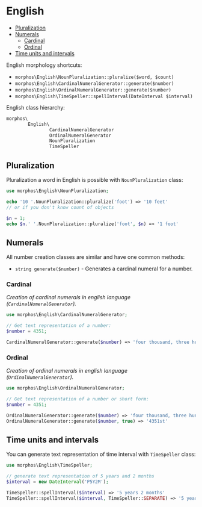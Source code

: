 # English

* [Pluralization](#pluralization)
* [Numerals](#numerals)
	* [Cardinal](#cardinal)
	* [Ordinal](#ordinal)
* [Time units and intervals](#time-units-and-intervals)

English morphology shortcuts:

- `morphos\English\NounPluralization::pluralize($word, $count)`
- `morphos\English\CardinalNumeralGenerator::generate($number)`
- `morphos\English\OrdinalNumeralGenerator::generate($number)`
- `morphos\English\TimeSpeller::spellInterval(DateInterval $interval)`

English class hierarchy:

```php
morphos\
        English\
                CardinalNumeralGenerator
                OrdinalNumeralGenerator
                NounPluralization
                TimeSpeller
```

## Pluralization
Pluralization a word in English is possible with `NounPluralization` class:

```php
use morphos\English\NounPluralization;

echo '10 '.NounPluralization::pluralize('foot') => '10 feet'
// or if you don't know count of objects

$n = 1;
echo $n.' '.NounPluralization::pluralize('foot', $n) => '1 foot'
```

## Numerals

All number creation classes are similar and have one common methods:

- `string generate($number)` - Generates a cardinal numeral for a number.

### Cardinal

_Creation of cardinal numerals in english language (`CardinalNumeralGenerator`)._


```php
use morphos\English\CardinalNumeralGenerator;

// Get text representation of a number:
$number = 4351;

CardinalNumeralGenerator::generate($number) => 'four thousand, three hundred fifty-one'
```

### Ordinal

_Creation of ordinal numerals in english language (`OrdinalNumeralGenerator`)._


```php
use morphos\English\OrdinalNumeralGenerator;

// Get text representation of a number or short form:
$number = 4351;

OrdinalNumeralGenerator::generate($number) => 'four thousand, three hundred fifty-first'
OrdinalNumeralGenerator::generate($number, true) => '4351st'
```

## Time units and intervals

You can generate text representation of time interval with `TimeSpeller` class:

```php
use morphos\English\TimeSpeller;

// generate text representation of 5 years and 2 months
$interval = new DateInterval('P5Y2M');

TimeSpeller::spellInterval($interval) => '5 years 2 months'
TimeSpeller::spellInterval($interval, TimeSpeller::SEPARATE) => '5 years and 2 months'
```
